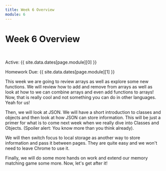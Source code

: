 ```yaml
---
title: Week 6 Overview
module: 6
---
```


# Week 6 Overview <br />


<br />


Active: {{ site.data.dates[page.module][0] }}

Homework Due: {{ site.data.dates[page.module][1] }}

This week we are going to review arrays as well as explore some new functions.  We will review how to add and remove from arrays as well as look at how to we can combine arrays and even add functions to arrays!  Now, that is really cool and not something you can do in other languages.  Yeah for us!

Then, we will look at JSON.  We will have a short introduction to classes and objects and then look at how JSON can store information.  This will be just a primer for what is to come next week when we really dive into Classes and Objects.  (Spoiler alert: You know more than you think already).  

We will then switch focus to local storage as another way to store information and pass it between pages.  They are quite easy and we won't need to leave Chrome to use it.

Finally, we will do some more hands on work and extend our memory matching game some more.  Now, let's get after it!

